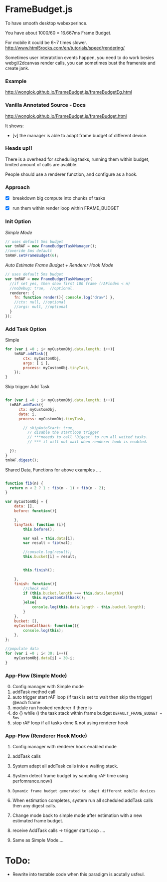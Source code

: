 FrameBudget.js
==============
To have smooth desktop webexperince.

You have about 1000/60 = 16.667ms Frame Budget.

For mobile it could be 6~7 times slower.
http://www.html5rocks.com/en/tutorials/speed/rendering/

Sometimes user interatction events happen, you need to do work besies webgl/2dcanvas render calls, you can sometimes bust the framerate and create jank.


### Example
http://wonglok.github.io/FrameBudget.js/frameBudgetEg.html

### Vanilla Annotated Source - Docs
http://wonglok.github.io/FrameBudget.js/frameBudget.html

It shows:

- [v] the manager is able to adapt frame budget of different device.



### Heads up!!
There is a overhead for scheduling tasks, running them within budget, limited amount of calls are avalible.

People should use a renderer function, and configure as a hook.


### Approach
- [x] breakdown big compute into chunks of tasks
- [x] run them within render loop within FRAME_BUDGET


### Init Option

*Simple Mode*
```js
// uses default 5ms budget
var tmRAF = new FrameBudgetTaskManager();
//overide 5ms default
tmRAF.setFrameBudget(6);
```

*Auto Estimate Frame Budget + Renderer Hook Mode*
```js
// uses default 5ms budget
var tmRAF = new FrameBudgetTaskManager(
  //if set yes, then show first 100 frame (rAFindex < n)
  //noDebug: true,  //optional.
  renderer: {
    fn: function render(){ console.log('draw') },
    //ctx: null, //optional
    //args: null, //optional
  }
});
```

### Add Task Option



Simple
```js
for (var i =0 ; i< myCustomObj.data.length; i++){
	tmRAF.addTask({
	    ctx: myCustomObj,
	    args: [ i ],
	    process: myCustomObj.tinyTask,
	});
}
```


Skip trigger Add Task
```js

for (var i =0 ; i< myCustomObj.data.length; i++){
  tmRAF.addTask({
      ctx: myCustomObj,
      data: i,
      process: myCustomObj.tinyTask,

        // skipAutoStart: true,
          // disable the startloop trigger
          // ***neeeds to call 'Digest' to run all waited tasks.
          // *** it will not wait when renderer hook is enabled.

  });
}
tmRAF.digest();
```

Shared Data, Functions for above examples ....
```js

function fib(n) {
  return n < 2 ? 1 : fib(n - 1) + fib(n - 2);
}

var myCustomObj = {
    data: [],
    before: function(){

    },
    tinyTask: function (i){
        this.before();

        var val = this.data[i];
        var result = fib(val);

        //console.log(result);
        this.bucket[i] = result;


        this.finish();

    },
    finish: function(){
    	//check end
        if (this.bucket.length === this.data.length){
            this.myCustomCallback();
        }else{
            console.log(this.data.length - this.bucket.length);
        }
    },
    bucket: [],
    myCustomCallback: function(){
        console.log(this);
    },
};

//populate data
for (var i =0 ; i< 30; i++){
    myCustomObj.data[i] = 30-i;
}
```

### App-Flow (Simple Mode)
0. Config manager with Simple mode
1. addTask method call
2. auto trigger start rAF loop (if task is set to wait then skip the trigger)
   @each frame
3. module run hooked renderer if there is
4. do {} while () the task stack within frame budget `DEFAULT_FRAME_BUDGET = 5ms`
5. stop rAF loop if all tasks done & not using renderer hook

### App-Flow (Renderer Hook Mode)
1. Config manager with renderer hook enabled mode
2. addTask calls
3. System adapt all addTask calls into a waiting stack.
4. System detect frame budget by sampling rAF time using perfomrance.now()
5. `Dynamic frame budget generated to adapt different mobile devices`
6. When estimation completes, system run all scheduled addTask calls then any digest calls.

7. Change mode back to simple mode after estimation with a new estimated frame budget.
8. receive AddTask calls -> trigger startLoop ....
9. Same as Simple Mode....




# ToDo:
-  Rewrite into testable code when this paradigm is acutally usfeul.
